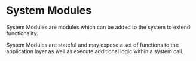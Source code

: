 # System Modules

System Modules are modules which can be added to the system to extend functionality.

System Modules are stateful and may expose a set of functions to the application layer as well
as execute additional logic within a system call.